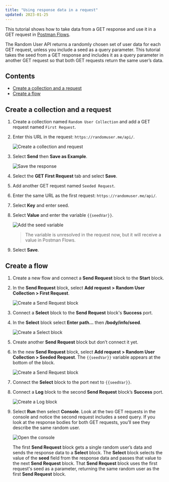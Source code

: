 ```yaml
---
title: "Using response data in a request"
updated: 2023-01-25
---
```


This tutorial shows how to take data from a GET response and use it in a GET request in [Postman Flows](/docs/postman-flows/flows-intro/flows-overview/).

The Random User API returns a randomly chosen set of user data for each GET request, unless you include a seed as a query parameter. This tutorial takes the seed from a GET response and includes it as a query parameter in another GET request so that both GET requests return the same user’s data.

## Contents

* [Create a collection and a request](#create-a-collection-and-a-request)
* [Create a flow](#create-a-flow)

## Create a collection and a request

1. Create a collection named `Random User Collection` and add a GET request named `First Request`.
1. Enter this URL in the request: `https://randomuser.me/api/`.

    ![Create a collection and request](https://assets.postman.com/postman-docs/v10/flow-send-info-first-request-v10.jpg)

1. Select **Send** then **Save as Example**.

    ![Save the response](https://assets.postman.com/postman-docs/v10/flow-send-info-save-example-1-v10.jpg)

1. Select the **GET First Request** tab and select **Save**.
1. Add another GET request named `Seeded Request`.
1. Enter the same URL as the first request: `https://randomuser.me/api/`.
1. Select **Key** and enter seed.
1. Select **Value** and enter the variable `{{seedVar}}`.

    ![Add the seed variable](https://assets.postman.com/postman-docs/v10/flow-send-info-seedVar-v10.jpg)

    > The variable is unresolved in the request now, but it will receive a value in Postman Flows.

1. Select **Save**.

## Create a flow

1. Create a new flow and connect a **Send Request** block to the **Start** block.
1. In the **Send Request** block, select **Add request > Random User Collection > First Request**.

    ![Create a Send Request block](https://assets.postman.com/postman-docs/v10/flow-send-info-first-send-block-v10.jpg)

1. Connect a **Select** block to the **Send Request** block's **Success** port.
1. In the **Select** block select **Enter path…** then **/body/info/seed**.

    ![Create a Select block](https://assets.postman.com/postman-docs/v10/flow-send-info-select-block-v10.jpg)

1. Create another **Send Request** block but don’t connect it yet.
1. In the new **Send Request** block, select **Add request > Random User Collection > Seeded Request**. The `{{seedVar}}` variable appears at the bottom of the block.

    ![Create a Send Request block](https://assets.postman.com/postman-docs/v10/flow-send-info-second-send-block-v10.jpg)

1. Connect the **Select** block to the port next to `{{seedVar}}`.
1. Connect a **Log** block to the second **Send Request** block’s **Success** port.

    ![Create a Log block](https://assets.postman.com/postman-docs/v10/flow-send-info-final-flow-v10.jpg)

1. Select **Run** then select **Console**. Look at the two GET requests in the console and notice the second request includes a seed query. If you look at the response bodies for both GET requests, you’ll see they describe the same random user.

    ![Open the console](https://assets.postman.com/postman-docs/v10/flow-send-info-console-v10.jpg)

    The first **Send Request** block gets a single random user’s data and sends the response data to a **Select** block. The **Select** block selects the value of the **seed** field from the response data and passes that value to the next **Send Request** block. That **Send Request** block uses the first request's seed as a parameter, returning the same random user as the first **Send Request** block.

